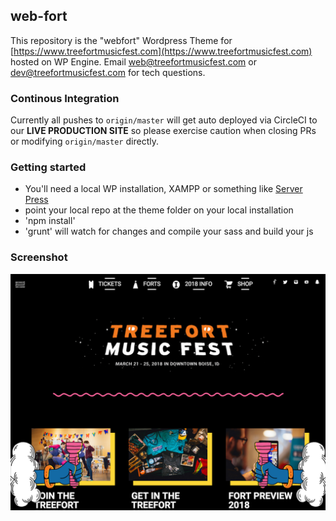 ## web-fort  

This repository is the "webfort" Wordpress Theme for 
[https://www.treefortmusicfest.com](https://www.treefortmusicfest.com) hosted on WP Engine. Email
[web@treefortmusicfest.com](mailto:web@treefortmusicfest.com) or 
[dev@treefortmusicfest.com](mailto:dev@treefortmusicfest.com) for tech questions.

### Continous Integration

Currently all pushes to `origin/master` will get auto deployed via CircleCI to our **LIVE PRODUCTION 
SITE** so please exercise caution when closing PRs or modifying `origin/master` directly.

### Getting started

- You'll need a local WP installation, XAMPP or something like [Server Press](https://serverpress.com/)
- point your local repo at the theme folder on your local installation
- 'npm install' 
- 'grunt' will watch for changes and compile your sass and build your js

### Screenshot 
![screenshot](screenshot.png)
